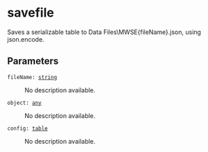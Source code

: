 # savefile

Saves a serializable table to Data Files\MWSE\{fileName}.json, using json.encode.

## Parameters

<dl class="describe">
<dt><code class="descname">fileName: <a href="https://mwse.readthedocs.io/en/latest/lua/type/string.html">string</a></code></dt>
<dd>

No description available.

</dd>
<dt><code class="descname">object: <a href="https://mwse.readthedocs.io/en/latest/lua/type/any.html">any</a></code></dt>
<dd>

No description available.

</dd>
<dt><code class="descname">config: <a href="https://mwse.readthedocs.io/en/latest/lua/type/table.html">table</a></code></dt>
<dd>

No description available.

</dd>
</dl>
